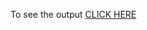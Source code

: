 To see the output [CLICK HERE](https://raw.githack.com/DevAaaryan/coursera.github.io/main/module2_sol/index.html)

